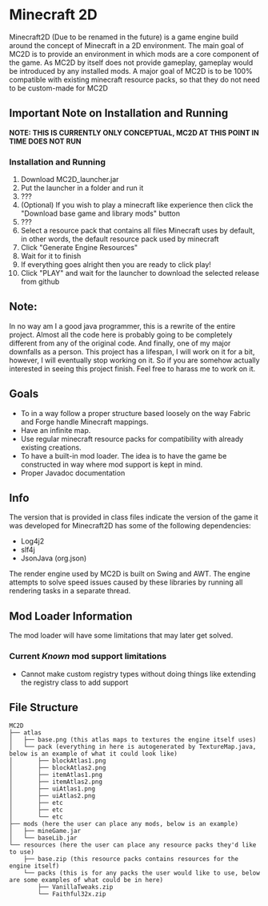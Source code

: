 # Minecraft 2D
Minecraft2D (Due to be renamed in the future) is a game engine build around the concept of Minecraft in a 2D environment. The main goal of MC2D is to provide an environment in which mods
are a core component of the game. As MC2D by itself does not provide gameplay, gameplay would be introduced by any installed mods.
A major goal of MC2D is to be 100% compatible with existing minecraft resource packs, so that they do not need to be custom-made for MC2D

## Important Note on Installation and Running
**NOTE: THIS IS CURRENTLY ONLY CONCEPTUAL, MC2D AT THIS POINT IN TIME DOES NOT RUN**

### Installation and Running
1. Download MC2D_launcher.jar
2. Put the launcher in a folder and run it
3. ???
4. (Optional) If you wish to play a minecraft like experience then click the "Download base game and library mods" button
5. ???
6. Select a resource pack that contains all files Minecraft uses by default, in other words, the default resource pack used by minecraft
7. Click "Generate Engine Resources"
8. Wait for it to finish
9. If everything goes alright then you are ready to click play!
10. Click "PLAY" and wait for the launcher to download the selected release from github

## Note:
In no way am I a good java programmer, this is a rewrite of the entire project. Almost all the code here is probably going to be completely different from any of the original code.
And finally, one of my major downfalls as a person. This project has a lifespan, I will work on it for a bit, however, I will eventually stop working on it. So if you are somehow actually interested in seeing this project finish. Feel free to harass me to work on it.

## Goals
- To in a way follow a proper structure based loosely on the way Fabric and Forge handle Minecraft mappings.
- Have an infinite map.
- Use regular minecraft resource packs for compatibility with already existing creations.
- To have a built-in mod loader. The idea is to have the game be constructed in way where mod support is kept in mind.
- Proper Javadoc documentation

## Info
The version that is provided in class files indicate the version of the game it was developed for
Minecraft2D has some of the following dependencies:
- Log4j2
- slf4j
- JsonJava (org.json)

The render engine used by MC2D is built on Swing and AWT. The engine attempts to solve speed issues caused by these libraries by running all rendering tasks in a separate thread.

## Mod Loader Information
The mod loader will have some limitations that may later get solved.

### Current ***Known*** mod support limitations
- Cannot make custom registry types without doing things like extending the registry class to add support

## File Structure
```
MC2D
├── atlas
│   ├── base.png (this atlas maps to textures the engine itself uses)
│   └── pack (everything in here is autogenerated by TextureMap.java, below is an example of what it could look like)
│       ├── blockAtlas1.png
│       ├── blockAtlas2.png
│       ├── itemAtlas1.png
│       ├── itemAtlas2.png
│       ├── uiAtlas1.png
│       ├── uiAtlas2.png
│       ├── etc
│       ├── etc
│       └── etc
├── mods (here the user can place any mods, below is an example)
│   ├── mineGame.jar
│   └── baseLib.jar
└── resources (here the user can place any resource packs they'd like to use)
    ├── base.zip (this resource packs contains resources for the engine itself)
    └── packs (this is for any packs the user would like to use, below are some examples of what could be in here)
        ├── VanillaTweaks.zip
        └── Faithful32x.zip
```